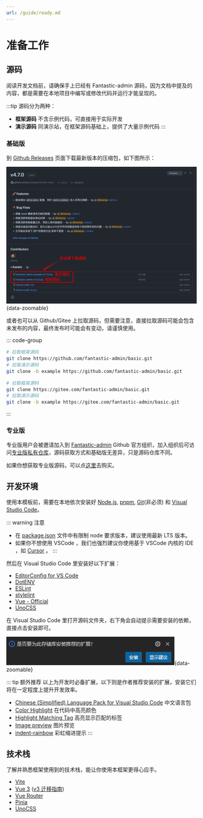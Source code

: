 ```yaml
---
url: /guide/ready.md
---
```

# 准备工作

## 源码

阅读开发文档前，请确保手上已经有 Fantastic-admin 源码，因为文档中提及的内容，都是需要在本地项目中编写或修改代码并运行才能呈现的。

:::tip 源码分为两种：

* **框架源码** 不含示例代码，可直接用于实际开发
* **演示源码** 同演示站，在框架源码基础上，提供了大量示例代码
  :::

### 基础版

到 [Github Releases](https://github.com/fantastic-admin/basic/releases) 页面下载最新版本的压缩包，如下图所示：

![](/download.png){data-zoomable}

或者也可以从 Github/Gitee 上拉取源码，但需要注意，直接拉取源码可能会包含未发布的内容，最终发布时可能会有变动，请谨慎使用。

::: code-group

```sh [从 Github 拉取]
# 拉取框架源码
git clone https://github.com/fantastic-admin/basic.git
# 拉取演示源码
git clone -b example https://github.com/fantastic-admin/basic.git
```

```sh [从 Gitee 拉取]
# 拉取框架源码
git clone https://gitee.com/fantastic-admin/basic.git
# 拉取演示源码
git clone -b example https://gitee.com/fantastic-admin/basic.git
```

:::

### 专业版

专业版用户会被邀请加入到 [Fantastic-admin](https://github.com/fantastic-admin) Github 官方组织，加入组织后可访问[专业版私有仓库](https://github.com/fantastic-admin/pro)，源码获取方式和基础版无差异，只是源码仓库不同。

如果你想获取专业版源码，可以点[这里](../buy)去购买。

## 开发环境

使用本模板前，需要在本地依次安装好 [Node.js](https://nodejs.org/), [pnpm](https://pnpm.io/zh/), [Git](https://git-scm.com/)(非必须) 和 [Visual Studio Code](https://code.visualstudio.com/)。

::: warning 注意

* 在 [package.json](https://github.com/fantastic-admin/basic/blob/main/package.json#L4-L6) 文件中有限制 node 要求版本，建议使用最新 LTS 版本。
* 如果你不想使用 VSCode ，我们也强烈建议你使用基于 VSCode 内核的 IDE ，如 [Cursor](https://www.cursor.com/) 。
  :::

然后在 Visual Studio Code 里安装好以下扩展：

* [EditorConfig for VS Code](https://marketplace.visualstudio.com/items?itemName=EditorConfig.EditorConfig)
* [DotENV](https://marketplace.visualstudio.com/items?itemName=mikestead.dotenv)
* [ESLint](https://marketplace.visualstudio.com/items?itemName=dbaeumer.vscode-eslint)
* [stylelint](https://marketplace.visualstudio.com/items?itemName=stylelint.vscode-stylelint)
* [Vue - Official](https://marketplace.visualstudio.com/items?itemName=Vue.volar)
* [UnoCSS](https://marketplace.visualstudio.com/items?itemName=antfu.unocss)

在 Visual Studio Code 里打开源码文件夹，右下角会自动提示需要安装的依赖，直接点击安装即可。

![](/vscode.png){data-zoomable}

::: tip 额外推荐
以上为开发时必备扩展，以下则是作者推荐安装的扩展，安装它们将在一定程度上提升开发效率。

* [Chinese (Simplified) Language Pack for Visual Studio Code](https://marketplace.visualstudio.com/items?itemName=MS-CEINTL.vscode-language-pack-zh-hans) 中文语言包
* [Color Highlight](https://marketplace.visualstudio.com/items?itemName=naumovs.color-highlight) 在代码中高亮颜色
* [Highlight Matching Tag](https://marketplace.visualstudio.com/items?itemName=vincaslt.highlight-matching-tag) 高亮显示匹配的标签
* [Image preview](https://marketplace.visualstudio.com/items?itemName=kisstkondoros.vscode-gutter-preview) 图片预览
* [indent-rainbow](https://marketplace.visualstudio.com/items?itemName=oderwat.indent-rainbow) 彩虹缩进提示
  :::

## 技术栈

了解并熟悉框架使用到的技术栈，能让你使用本框架更得心应手。

* [Vite](https://cn.vitejs.dev/)
* [Vue 3](https://cn.vuejs.org/) ([v3 迁移指南](https://v3-migration.vuejs.org/))
* [Vue Router](https://router.vuejs.org/zh/)
* [Pinia](https://pinia.vuejs.org/zh/)
* [UnoCSS](https://unocss.dev/)
